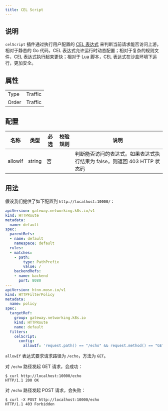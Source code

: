 ```yaml
---
title: CEL Script
---
```


## 说明

`celScript` 插件通过执行用户配置的 [CEL 表达式](../../expr) 来判断当前请求能否访问上游。相对于静态的 Go 代码，CEL 表达式允许运行时动态配置；相对于复杂的规则文件，CEL 表达式执行起来更快；相对于 Lua 脚本，CEL 表达式在沙盒环境下运行，更加安全。

## 属性

|       |         |
|-------|---------|
| Type  | Traffic |
| Order | Traffic |

## 配置

| 名称    | 类型   | 必选 | 校验规则 | 说明                                                                     |
|---------|--------|------|----------|--------------------------------------------------------------------------|
| allowIf | string | 否   |          | 判断能否访问的表达式。如果表达式执行结果为 false，则返回 403 HTTP 状态码 |

## 用法

假设我们提供了如下配置到 `http://localhost:10000/`：

```yaml
apiVersion: gateway.networking.k8s.io/v1
kind: HTTPRoute
metadata:
  name: default
spec:
  parentRefs:
  - name: default
    namespace: default
  rules:
  - matches:
    - path:
        type: PathPrefix
        value: /
    backendRefs:
    - name: backend
      port: 8080
---
apiVersion: htnn.mosn.io/v1
kind: HTTPFilterPolicy
metadata:
  name: policy
spec:
  targetRef:
    group: gateway.networking.k8s.io
    kind: HTTPRoute
    name: default
  filters:
    celScript:
      config:
        allowIf: 'request.path() == "/echo" && request.method() == "GET"'
```

`allowIf` 表达式要求请求路径为 `/echo`，方法为 `GET`。

对 `/echo` 路径发起 GET 请求，会成功：

```
$ curl http://localhost:10000/echo
HTTP/1.1 200 OK
```

对 `/echo` 路径发起 POST 请求，会失败：

```
$ curl -X POST http://localhost:10000/echo
HTTP/1.1 403 Forbidden
```
